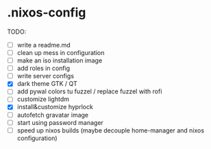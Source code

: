 # .nixos-config

TODO:
- [ ] write a readme.md
- [ ] clean up mess in configuration
- [ ] make an iso installation image
- [ ] add roles in config
- [ ] write server configs
- [x] dark theme GTK / QT
- [ ] add pywal colors tu fuzzel / replace fuzzel with rofi
- [ ] customize lightdm
- [x] install&customize hyprlock
- [ ] autofetch gravatar image
- [ ] start using password manager
- [ ] speed up nixos builds (maybe decouple home-manager and nixos configuration)

```

